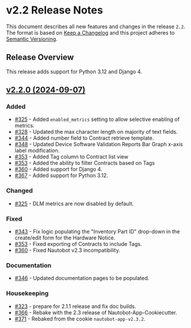 # v2.2 Release Notes

This document describes all new features and changes in the release `2.2`. The format is based on [Keep a Changelog](https://keepachangelog.com/en/1.0.0/) and this project adheres to [Semantic Versioning](https://semver.org/spec/v2.0.0.html).

## Release Overview

This release adds support for Python 3.12 and Django 4.

## [v2.2.0 (2024-09-07)](https://github.com/nautobot/nautobot-app-device-lifecycle-mgmt/releases/tag/v2.2.0)

### Added

- [#325](https://github.com/nautobot/nautobot-app-device-lifecycle-mgmt/issues/325) - Added `enabled_metrics` setting to allow selective enabling of metrics.
- [#328](https://github.com/nautobot/nautobot-app-device-lifecycle-mgmt/issues/328) - Updated the max character length on majority of text fields.
- [#344](https://github.com/nautobot/nautobot-app-device-lifecycle-mgmt/issues/344) - Added number field to Contract retrieve template.
- [#348](https://github.com/nautobot/nautobot-app-device-lifecycle-mgmt/issues/348) - Updated Device Software Validation Reports Bar Graph x-axis label modification.
- [#353](https://github.com/nautobot/nautobot-app-device-lifecycle-mgmt/issues/353) - Added Tag column to Contract list view
- [#353](https://github.com/nautobot/nautobot-app-device-lifecycle-mgmt/issues/353) - Added the ability to filter Contracts based on Tags
- [#360](https://github.com/nautobot/nautobot-app-device-lifecycle-mgmt/issues/360) - Added support for Django 4.
- [#367](https://github.com/nautobot/nautobot-app-device-lifecycle-mgmt/issues/367) - Added support for Python 3.12.

### Changed

- [#325](https://github.com/nautobot/nautobot-app-device-lifecycle-mgmt/issues/325) - DLM metrics are now disabled by default.

### Fixed

- [#343](https://github.com/nautobot/nautobot-app-device-lifecycle-mgmt/issues/343) - Fix logic populating the "Inventory Part ID" drop-down in the create/edit form for the Hardware Notice.
- [#353](https://github.com/nautobot/nautobot-app-device-lifecycle-mgmt/issues/353) - Fixed exporting of Contracts to include Tags.
- [#360](https://github.com/nautobot/nautobot-app-device-lifecycle-mgmt/issues/360) - Fixed Nautobot v2.3 incompatibility.

### Documentation

- [#346](https://github.com/nautobot/nautobot-app-device-lifecycle-mgmt/issues/346) - Updated documentation pages to be populated.

### Housekeeping

- [#323](https://github.com/nautobot/nautobot-app-device-lifecycle-mgmt/issues/323) - prepare for 2.1.1 release and fix doc builds.
- [#366](https://github.com/nautobot/nautobot-app-device-lifecycle-mgmt/issues/366) - Rebake with the 2.3 release of Nautobot-App-Cookiecutter.
- [#371](https://github.com/nautobot/nautobot-app-device-lifecycle-mgmt/issues/371) - Rebaked from the cookie `nautobot-app-v2.3.2`.
